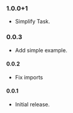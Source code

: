 ### 1.0.0+1

* Simplify Task.

### 0.0.3

* Add simple example.

#### 0.0.2

* Fix imports

#### 0.0.1

* Initial release.